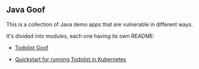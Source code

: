 ## Java Goof

This is a collection of Java demo apps that are vulnerable in different ways.

It's divided into modules, each one having its own README:

* [Todolist Goof](todolist-goof/README.md)

* [Quickstart for running Todolist in Kubernetes](README-K8S.md)
